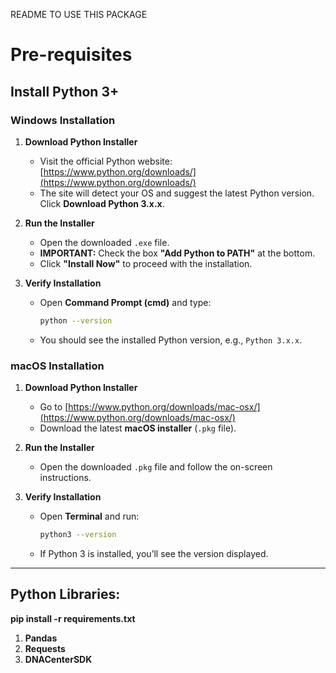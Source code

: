 README TO USE THIS PACKAGE


# Pre-requisites

## Install Python 3+

### **Windows Installation**
1. **Download Python Installer**  
   - Visit the official Python website: [https://www.python.org/downloads/](https://www.python.org/downloads/)  
   - The site will detect your OS and suggest the latest Python version. Click **Download Python 3.x.x**.

2. **Run the Installer**  
   - Open the downloaded `.exe` file.
   - **IMPORTANT:** Check the box **"Add Python to PATH"** at the bottom.
   - Click **"Install Now"** to proceed with the installation.

3. **Verify Installation**  
   - Open **Command Prompt (cmd)** and type:
     ```sh
     python --version
     ```
   - You should see the installed Python version, e.g., `Python 3.x.x`.
  
### **macOS Installation**
1. **Download Python Installer**  
   - Go to [https://www.python.org/downloads/mac-osx/](https://www.python.org/downloads/mac-osx/)  
   - Download the latest **macOS installer** (`.pkg` file).

2. **Run the Installer**  
   - Open the downloaded `.pkg` file and follow the on-screen instructions.

3. **Verify Installation**  
   - Open **Terminal** and run:
     ```sh
     python3 --version
     ```
   - If Python 3 is installed, you’ll see the version displayed.

---

## Python Libraries:

**pip install -r requirements.txt**

1. **Pandas**
2. **Requests**
3. **DNACenterSDK**

